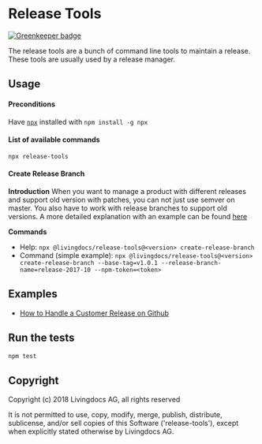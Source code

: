 # Release Tools

[![Greenkeeper badge](https://badges.greenkeeper.io/upfrontIO/release-tools.svg)](https://greenkeeper.io/)

The release tools are a bunch of command line tools to maintain a release. These tools are usually used by a release manager.

## Usage

#### Preconditions
Have [`npx`](https://www.npmjs.com/package/npx) installed with `npm install -g npx`

#### List of available commands
`npx release-tools`


#### Create Release Branch

**Introduction**
When you want to manage a product with different releases and support old version with patches, you can not just use semver on master. You also have to work with release branches to support old versions. A more detailed explanation with an example can be found [here](./doc/how-to-handle-a-product-release-on-github.md)

**Commands**
* Help: `npx @livingdocs/release-tools@<version> create-release-branch`
* Command (simple example): `npx @livingdocs/release-tools@<version> create-release-branch --base-tag=v1.0.1 --release-branch-name=release-2017-10 --npm-token=<token>`


## Examples

- [How to Handle a Customer Release on Github](./doc/how-to-handle-a-release-on-github.md)

## Run the tests
```bash
npm test
```


## Copyright

Copyright (c) 2018 Livingdocs AG, all rights reserved

It is not permitted to use, copy, modify, merge, publish, distribute, sublicense, and/or sell copies of this Software ('release-tools'), except when explicitly stated otherwise by Livingdocs AG.
